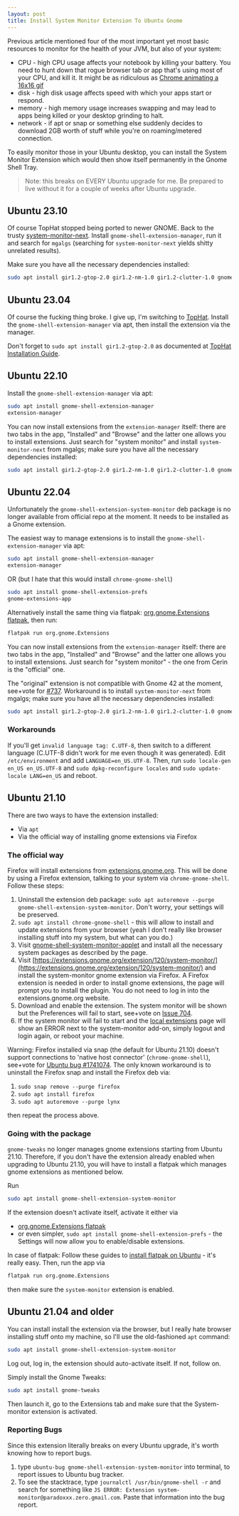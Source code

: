 ```yaml
---
layout: post
title: Install System Monitor Extension To Ubuntu Gnome
---
```


Previous article mentioned four of the most important yet most basic resources to monitor for the health of your JVM, but also
of your system:

* CPU - high CPU usage affects your notebook by killing your battery. You need to hunt down that rogue browser tab or app that's using most of your CPU, and kill it.
  It might be as ridiculous as [Chrome animating a 16x16 gif](https://bugs.chromium.org/p/chromium/issues/detail?id=165750)
* disk - high disk usage affects speed with which your apps start or respond.
* memory - high memory usage increases swapping and may lead to apps being killed or your desktop grinding to halt.
* network - if apt or snap or something else suddenly decides to download 2GB worth of stuff while you're on roaming/metered connection.

To easily monitor those in your Ubuntu desktop, you can install the System Monitor Extension which would then show itself permanently in the Gnome Shell Tray.

> Note: this breaks on EVERY Ubuntu upgrade for me. Be prepared to live without it
> for a couple of weeks after Ubuntu upgrade.

## Ubuntu 23.10

Of course TopHat stopped being ported to newer GNOME. Back to the trusty
[system-monitor-next](https://extensions.gnome.org/extension/3010/system-monitor-next/).
Install `gnome-shell-extension-manager`, run it and search for `mgalgs`
(searching for `system-monitor-next` yields shitty unrelated results).

Make sure you have all the necessary dependencies installed:

```bash
sudo apt install gir1.2-gtop-2.0 gir1.2-nm-1.0 gir1.2-clutter-1.0 gnome-system-monitor
```

## Ubuntu 23.04

Of course the fucking thing broke. I give up, I'm switching to [TopHat](https://extensions.gnome.org/extension/5219/tophat/).
Install the `gnome-shell-extension-manager` via apt, then install the extension via the manager.

Don't forget to `sudo apt install gir1.2-gtop-2.0` as documented at [TopHat Installation Guide](https://github.com/fflewddur/tophat#installation).

## Ubuntu 22.10

Install the `gnome-shell-extension-manager` via apt:

```bash
sudo apt install gnome-shell-extension-manager
extension-manager
```

You can now install extensions from the `extension-manager` itself: there are two tabs in the app,
"Installed" and "Browse" and the latter one allows you to install extensions.
Just search for "system monitor" and install `system-monitor-next` from mgalgs; make sure you have
all the necessary dependencies installed:

```bash
sudo apt install gir1.2-gtop-2.0 gir1.2-nm-1.0 gir1.2-clutter-1.0 gnome-system-monitor
```

## Ubuntu 22.04

Unfortunately the `gnome-shell-extension-system-monitor` deb package is no longer available from
official repo at the moment. It needs to be installed as a Gnome extension.

The easiest way to manage extensions is to install the `gnome-shell-extension-manager` via apt:

```bash
sudo apt install gnome-shell-extension-manager
extension-manager
```

OR (but I hate that this would install `chrome-gnome-shell`)

```bash
sudo apt install gnome-shell-extension-prefs
gnome-extensions-app
```

Alternatively install the same thing via flatpak: [org.gnome.Extensions flatpak](https://flathub.org/apps/details/org.gnome.Extensions),
then run:

```bash
flatpak run org.gnome.Extensions
```

You can now install extensions from the `extension-manager` itself: there are two tabs in the app,
"Installed" and "Browse" and the latter one allows you to install extensions.
Just search for "system monitor" - the one from Cerin is the "official" one.

The "original" extension is not compatible with Gnome 42 at the moment, see+vote
for [#737](https://github.com/paradoxxxzero/gnome-shell-system-monitor-applet/issues/737).
Workaround is to install `system-monitor-next` from mgalgs; make sure you have
all the necessary dependencies installed:

```bash
sudo apt install gir1.2-gtop-2.0 gir1.2-nm-1.0 gir1.2-clutter-1.0 gnome-system-monitor
```

### Workarounds

If you'll get `invalid language tag: C.UTF-8`, then switch to a different language (C.UTF-8 didn't work
for me even though it was generated). Edit `/etc/environment` and add `LANGUAGE=en_US.UTF-8`. Then, run
`sudo locale-gen en_US en_US.UTF-8` and `sudo dpkg-reconfigure locales` and `sudo update-locale LANG=en_US`
and reboot.

## Ubuntu 21.10

There are two ways to have the extension installed:

* Via `apt`
* Via the official way of installing gnome extensions via Firefox

### The official way

Firefox will install extensions from [extensions.gnome.org](https://extensions.gnome.org).
This will be done by using a Firefox extension, talking to your system via `chrome-gnome-shell`.
Follow these steps:

1. Uninstall the extension deb package: `sudo apt autoremove --purge gnome-shell-extension-system-monitor`.
   Don't worry, your settings will be preserved.
2. `sudo apt install chrome-gnome-shell` - this will allow to install and update extensions
   from your browser (yeah I don't really like browser installing stuff into my system, but what can you do.)
3. Visit [gnome-shell-system-monitor-applet](https://github.com/paradoxxxzero/gnome-shell-system-monitor-applet) and install
   all the necessary system packages as described by the page.
4. Visit [https://extensions.gnome.org/extension/120/system-monitor/](https://extensions.gnome.org/extension/120/system-monitor/)
   and install the system-monitor gnome extension via Firefox.
   A Firefox extension is needed in order to install gnome extensions, the page will prompt you to install the plugin. You do
   not need to log in into the extensions.gnome.org website.
5. Download and enable the extension. The system monitor will be shown but the Preferences
   will fail to start, see+vote on [Issue 704](https://github.com/paradoxxxzero/gnome-shell-system-monitor-applet/issues/704).
6. If the system monitor will fail to start and the [local extensions](https://extensions.gnome.org/local) page
   will show an ERROR next to the system-monitor add-on, simply logout and login again,
   or reboot your machine.

Warning: Firefox installed via snap (the default for Ubuntu 21.10) doesn't support
connections to 'native host connector' (`chrome-gnome-shell`), see+vote for
[Ubuntu bug #1741074](https://bugs.launchpad.net/ubuntu/+source/chromium-browser/+bug/1741074).
The only known workaround is to uninstall the
Firefox snap and install the Firefox deb via:

1. `sudo snap remove --purge firefox`
2. `sudo apt install firefox`
3. `sudo apt autoremove --purge lynx`

then repeat the process above.

### Going with the package

`gnome-tweaks` no longer manages gnome extensions starting from Ubuntu 21.10. Therefore,
if you don't have the extension already enabled when upgrading to Ubuntu 21.10,
you will have to install a flatpak which manages gnome extensions as mentioned below.

Run

```bash
sudo apt install gnome-shell-extension-system-monitor
```

If the extension doesn't activate itself, activate it either via

* [org.gnome.Extensions flatpak](https://flathub.org/apps/details/org.gnome.Extensions)
* or even simpler, `sudo apt install gnome-shell-extension-prefs` - the Settings will now allow you to enable/disable extensions.

In case of flatpak: Follow these guides to [install flatpak on Ubuntu](https://flatpak.org/setup/Ubuntu/) - it's really easy. Then, run the app via

```bash
flatpak run org.gnome.Extensions
```
then make sure the `system-monitor` extension is enabled.

## Ubuntu 21.04 and older

You can install install the extension via the browser, but I really hate browser installing stuff onto my machine,
so I'll use the old-fashioned `apt` command:

```bash
sudo apt install gnome-shell-extension-system-monitor
```

Log out, log in, the extension should auto-activate itself. If not, follow on.

Simply install the Gnome Tweaks:

```bash
sudo apt install gnome-tweaks
```

Then launch it, go to the Extensions tab and make sure that the System-monitor extension is activated.

### Reporting Bugs

Since this extension literally breaks on every Ubuntu upgrade, it's worth knowing how to report bugs.

1. type `ubuntu-bug gnome-shell-extension-system-monitor` into terminal, to report issues to Ubuntu bug tracker.
2. To see the stacktrace, type `journalctl /usr/bin/gnome-shell -r` and search for something like `JS ERROR: Extension system-monitor@paradoxxx.zero.gmail.com`.
  Paste that information into the bug report.

